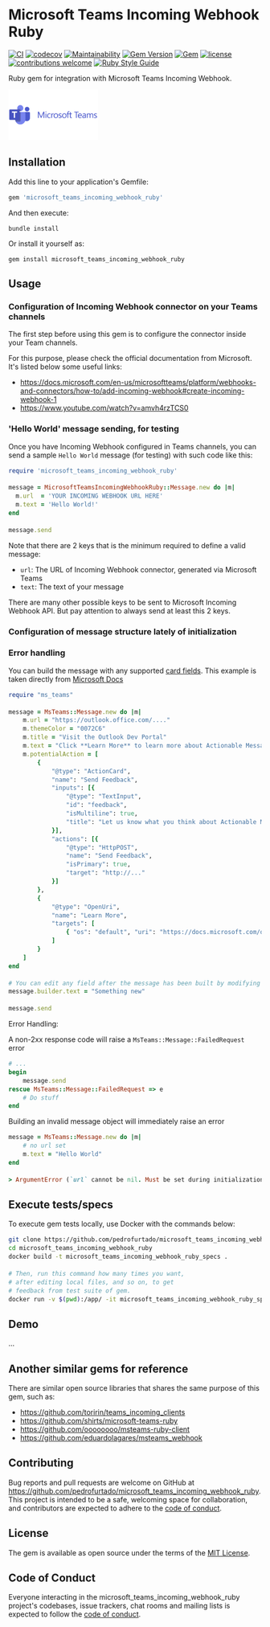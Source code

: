 # Microsoft Teams Incoming Webhook Ruby

[![CI](https://github.com/pedrofurtado/microsoft_teams_incoming_webhook_ruby/actions/workflows/ci.yml/badge.svg)](https://github.com/pedrofurtado/microsoft_teams_incoming_webhook_ruby/actions/workflows/ci.yml)
[![codecov](https://codecov.io/gh/pedrofurtado/microsoft_teams_incoming_webhook_ruby/branch/master/graph/badge.svg?token=R8QOY8Y6W8)](https://codecov.io/gh/pedrofurtado/microsoft_teams_incoming_webhook_ruby)
[![Maintainability](https://api.codeclimate.com/v1/badges/31748863989fd026ad25/maintainability)](https://codeclimate.com/github/pedrofurtado/microsoft_teams_incoming_webhook_ruby/maintainability)
[![Gem Version](https://badge.fury.io/rb/microsoft_teams_incoming_webhook_ruby.svg)](https://badge.fury.io/rb/microsoft_teams_incoming_webhook_ruby)
[![Gem](https://img.shields.io/gem/dt/microsoft_teams_incoming_webhook_ruby.svg)]()
[![license](https://img.shields.io/github/license/pedrofurtado/microsoft_teams_incoming_webhook_ruby.svg)]()
[![contributions welcome](https://img.shields.io/badge/contributions-welcome-brightgreen.svg?style=flat)](https://github.com/pedrofurtado/microsoft_teams_incoming_webhook_ruby)
[![Ruby Style Guide](https://img.shields.io/badge/code_style-rubocop-brightgreen.svg)](https://github.com/rubocop/rubocop)

Ruby gem for integration with Microsoft Teams Incoming Webhook.

<img style="max-width: 100%;" src="https://github.com/pedrofurtado/microsoft_teams_incoming_webhook_ruby/blob/master/microsoft_teams.png?raw=true" height="100px" />

## Installation

Add this line to your application's Gemfile:

```ruby
gem 'microsoft_teams_incoming_webhook_ruby'
```

And then execute:

```shell
bundle install
```

Or install it yourself as:

```shell
gem install microsoft_teams_incoming_webhook_ruby
```

## Usage

### Configuration of Incoming Webhook connector on your Teams channels

The first step before using this gem is to configure the connector inside your Team channels.

For this purpose, please check the official documentation from Microsoft. It's listed below some useful links:

- https://docs.microsoft.com/en-us/microsoftteams/platform/webhooks-and-connectors/how-to/add-incoming-webhook#create-incoming-webhook-1
- https://www.youtube.com/watch?v=amvh4rzTCS0

### 'Hello World' message sending, for testing

Once you have Incoming Webhook configured in Teams channels, you can send a sample `Hello World` message (for testing) with such code like this:

```ruby
require 'microsoft_teams_incoming_webhook_ruby'

message = MicrosoftTeamsIncomingWebhookRuby::Message.new do |m|
  m.url  = 'YOUR INCOMING WEBHOOK URL HERE'
  m.text = 'Hello World!'
end

message.send
```

Note that there are 2 keys that is the minimum required to define a valid message:
 - `url`: The URL of Incoming Webhook connector, generated via Microsoft Teams
 - `text`: The text of your message

There are many other possible keys to be sent to Microsoft Incoming Webhook API. But pay attention to always send at least this 2 keys.

### Configuration of message structure lately of initialization

### Error handling

You can build the message with any supported [card fields](https://docs.microsoft.com/en-us/outlook/actionable-messages/message-card-reference#card-fields).
This example is taken directly from [Microsoft Docs](https://docs.microsoft.com/en-us/outlook/actionable-messages/send-via-connectors)
```ruby
require "ms_teams"

message = MsTeams::Message.new do |m|
    m.url = "https://outlook.office.com/...."
    m.themeColor = "0072C6"
    m.title = "Visit the Outlook Dev Portal"
    m.text = "Click **Learn More** to learn more about Actionable Messages!"
    m.potentialAction = [
        {
            "@type": "ActionCard",
            "name": "Send Feedback",
            "inputs": [{
                "@type": "TextInput",
                "id": "feedback",
                "isMultiline": true,
                "title": "Let us know what you think about Actionable Messages"
            }],
            "actions": [{
                "@type": "HttpPOST",
                "name": "Send Feedback",
                "isPrimary": true,
                "target": "http://..."
            }]
        },
        {
            "@type": "OpenUri",
            "name": "Learn More",
            "targets": [
                { "os": "default", "uri": "https://docs.microsoft.com/outlook/actionable-messages" }
            ]
        }
    ]
end

# You can edit any field after the message has been built by modifying the `builder` object
message.builder.text = "Something new"

message.send
```

Error Handling:

A non-2xx response code will raise a `MsTeams::Message::FailedRequest` error

```ruby
# ...
begin
    message.send
rescue MsTeams::Message::FailedRequest => e
    # Do stuff
end
```


Building an invalid message object will immediately raise an error

```ruby
message = MsTeams::Message.new do |m|
    # no url set
    m.text = "Hello World"
end

> ArgumentError (`url` cannot be nil. Must be set during initialization)

```

## Execute tests/specs

To execute gem tests locally, use Docker with the commands below:

```bash
git clone https://github.com/pedrofurtado/microsoft_teams_incoming_webhook_ruby
cd microsoft_teams_incoming_webhook_ruby
docker build -t microsoft_teams_incoming_webhook_ruby_specs .

# Then, run this command how many times you want,
# after editing local files, and so on, to get
# feedback from test suite of gem.
docker run -v $(pwd):/app/ -it microsoft_teams_incoming_webhook_ruby_specs
```

## Demo

...

## Another similar gems for reference

There are similar open source libraries that shares the same purpose of this gem, such as:

- https://github.com/toririn/teams_incoming_clients
- https://github.com/shirts/microsoft-teams-ruby
- https://github.com/oooooooo/msteams-ruby-client
- https://github.com/eduardolagares/msteams_webhook

## Contributing

Bug reports and pull requests are welcome on GitHub at https://github.com/pedrofurtado/microsoft_teams_incoming_webhook_ruby. This project is intended to be a safe, welcoming space for collaboration, and contributors are expected to adhere to the [code of conduct](https://github.com/pedrofurtado/microsoft_teams_incoming_webhook_ruby/blob/master/CODE_OF_CONDUCT.md).


## License

The gem is available as open source under the terms of the [MIT License](https://opensource.org/licenses/MIT).

## Code of Conduct

Everyone interacting in the microsoft_teams_incoming_webhook_ruby project's codebases, issue trackers, chat rooms and mailing lists is expected to follow the [code of conduct](https://github.com/pedrofurtado/microsoft_teams_incoming_webhook_ruby/blob/master/CODE_OF_CONDUCT.md).
